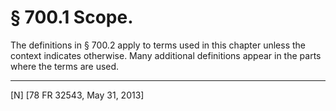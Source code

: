 # § 700.1   Scope.

The definitions in § 700.2 apply to terms used in this chapter unless the context indicates otherwise. Many additional definitions appear in the parts where the terms are used.



---

[N] [78 FR 32543, May 31, 2013]




